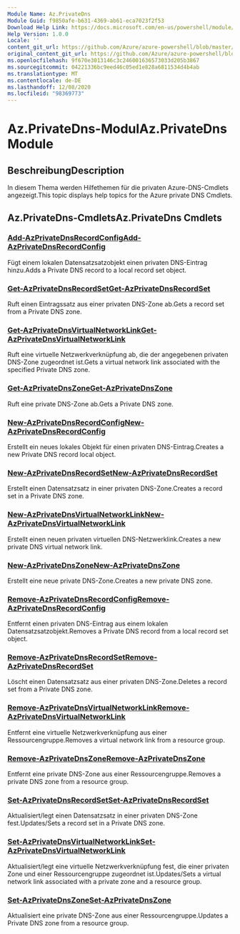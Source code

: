 ```yaml
---
Module Name: Az.PrivateDns
Module Guid: f9850afe-b631-4369-ab61-eca7023f2f53
Download Help Link: https://docs.microsoft.com/en-us/powershell/module/az.privatedns
Help Version: 1.0.0
Locale: ''
content_git_url: https://github.com/Azure/azure-powershell/blob/master/src/PrivateDns/PrivateDns/help/Az.PrivateDNS.md
original_content_git_url: https://github.com/Azure/azure-powershell/blob/master/src/PrivateDns/PrivateDns/help/Az.PrivateDNS.md
ms.openlocfilehash: 9f670e3013146c3c246001636573033d205b3867
ms.sourcegitcommit: 04221336bc9eed46c05ed1e828a6811534d4b4ab
ms.translationtype: MT
ms.contentlocale: de-DE
ms.lasthandoff: 12/08/2020
ms.locfileid: "98369773"
---
```

# <span data-ttu-id="79f0d-101">Az.PrivateDns-Modul</span><span class="sxs-lookup"><span data-stu-id="79f0d-101">Az.PrivateDns Module</span></span>
## <span data-ttu-id="79f0d-102">Beschreibung</span><span class="sxs-lookup"><span data-stu-id="79f0d-102">Description</span></span>
<span data-ttu-id="79f0d-103">In diesem Thema werden Hilfethemen für die privaten Azure-DNS-Cmdlets angezeigt.</span><span class="sxs-lookup"><span data-stu-id="79f0d-103">This topic displays help topics for the Azure private DNS Cmdlets.</span></span>

## <span data-ttu-id="79f0d-104">Az.PrivateDns-Cmdlets</span><span class="sxs-lookup"><span data-stu-id="79f0d-104">Az.PrivateDns Cmdlets</span></span>
### [<span data-ttu-id="79f0d-105">Add-AzPrivateDnsRecordConfig</span><span class="sxs-lookup"><span data-stu-id="79f0d-105">Add-AzPrivateDnsRecordConfig</span></span>](Add-AzPrivateDnsRecordConfig.md)
<span data-ttu-id="79f0d-106">Fügt einem lokalen Datensatzsatzobjekt einen privaten DNS-Eintrag hinzu.</span><span class="sxs-lookup"><span data-stu-id="79f0d-106">Adds a Private DNS record to a local record set object.</span></span>

### [<span data-ttu-id="79f0d-107">Get-AzPrivateDnsRecordSet</span><span class="sxs-lookup"><span data-stu-id="79f0d-107">Get-AzPrivateDnsRecordSet</span></span>](Get-AzPrivateDnsRecordSet.md)
<span data-ttu-id="79f0d-108">Ruft einen Eintragssatz aus einer privaten DNS-Zone ab.</span><span class="sxs-lookup"><span data-stu-id="79f0d-108">Gets a record set from a Private DNS zone.</span></span>

### [<span data-ttu-id="79f0d-109">Get-AzPrivateDnsVirtualNetworkLink</span><span class="sxs-lookup"><span data-stu-id="79f0d-109">Get-AzPrivateDnsVirtualNetworkLink</span></span>](Get-AzPrivateDnsVirtualNetworkLink.md)
<span data-ttu-id="79f0d-110">Ruft eine virtuelle Netzwerkverknüpfung ab, die der angegebenen privaten DNS-Zone zugeordnet ist.</span><span class="sxs-lookup"><span data-stu-id="79f0d-110">Gets a virtual network link associated with the specified Private DNS zone.</span></span>

### [<span data-ttu-id="79f0d-111">Get-AzPrivateDnsZone</span><span class="sxs-lookup"><span data-stu-id="79f0d-111">Get-AzPrivateDnsZone</span></span>](Get-AzPrivateDnsZone.md)
<span data-ttu-id="79f0d-112">Ruft eine private DNS-Zone ab.</span><span class="sxs-lookup"><span data-stu-id="79f0d-112">Gets a Private DNS zone.</span></span>

### [<span data-ttu-id="79f0d-113">New-AzPrivateDnsRecordConfig</span><span class="sxs-lookup"><span data-stu-id="79f0d-113">New-AzPrivateDnsRecordConfig</span></span>](New-AzPrivateDnsRecordConfig.md)
<span data-ttu-id="79f0d-114">Erstellt ein neues lokales Objekt für einen privaten DNS-Eintrag.</span><span class="sxs-lookup"><span data-stu-id="79f0d-114">Creates a new Private DNS record local object.</span></span>

### [<span data-ttu-id="79f0d-115">New-AzPrivateDnsRecordSet</span><span class="sxs-lookup"><span data-stu-id="79f0d-115">New-AzPrivateDnsRecordSet</span></span>](New-AzPrivateDnsRecordSet.md)
<span data-ttu-id="79f0d-116">Erstellt einen Datensatzsatz in einer privaten DNS-Zone.</span><span class="sxs-lookup"><span data-stu-id="79f0d-116">Creates a record set in a Private DNS zone.</span></span>

### [<span data-ttu-id="79f0d-117">New-AzPrivateDnsVirtualNetworkLink</span><span class="sxs-lookup"><span data-stu-id="79f0d-117">New-AzPrivateDnsVirtualNetworkLink</span></span>](New-AzPrivateDnsVirtualNetworkLink.md)
<span data-ttu-id="79f0d-118">Erstellt einen neuen privaten virtuellen DNS-Netzwerklink.</span><span class="sxs-lookup"><span data-stu-id="79f0d-118">Creates a new private DNS virtual network link.</span></span>

### [<span data-ttu-id="79f0d-119">New-AzPrivateDnsZone</span><span class="sxs-lookup"><span data-stu-id="79f0d-119">New-AzPrivateDnsZone</span></span>](New-AzPrivateDnsZone.md)
<span data-ttu-id="79f0d-120">Erstellt eine neue private DNS-Zone.</span><span class="sxs-lookup"><span data-stu-id="79f0d-120">Creates a new private DNS zone.</span></span>

### [<span data-ttu-id="79f0d-121">Remove-AzPrivateDnsRecordConfig</span><span class="sxs-lookup"><span data-stu-id="79f0d-121">Remove-AzPrivateDnsRecordConfig</span></span>](Remove-AzPrivateDnsRecordConfig.md)
<span data-ttu-id="79f0d-122">Entfernt einen privaten DNS-Eintrag aus einem lokalen Datensatzsatzobjekt.</span><span class="sxs-lookup"><span data-stu-id="79f0d-122">Removes a Private DNS record from a local record set object.</span></span>

### [<span data-ttu-id="79f0d-123">Remove-AzPrivateDnsRecordSet</span><span class="sxs-lookup"><span data-stu-id="79f0d-123">Remove-AzPrivateDnsRecordSet</span></span>](Remove-AzPrivateDnsRecordSet.md)
<span data-ttu-id="79f0d-124">Löscht einen Datensatzsatz aus einer privaten DNS-Zone.</span><span class="sxs-lookup"><span data-stu-id="79f0d-124">Deletes a record set from a Private DNS zone.</span></span>

### [<span data-ttu-id="79f0d-125">Remove-AzPrivateDnsVirtualNetworkLink</span><span class="sxs-lookup"><span data-stu-id="79f0d-125">Remove-AzPrivateDnsVirtualNetworkLink</span></span>](Remove-AzPrivateDnsVirtualNetworkLink.md)
<span data-ttu-id="79f0d-126">Entfernt eine virtuelle Netzwerkverknüpfung aus einer Ressourcengruppe.</span><span class="sxs-lookup"><span data-stu-id="79f0d-126">Removes a virtual network link from a resource group.</span></span>

### [<span data-ttu-id="79f0d-127">Remove-AzPrivateDnsZone</span><span class="sxs-lookup"><span data-stu-id="79f0d-127">Remove-AzPrivateDnsZone</span></span>](Remove-AzPrivateDnsZone.md)
<span data-ttu-id="79f0d-128">Entfernt eine private DNS-Zone aus einer Ressourcengruppe.</span><span class="sxs-lookup"><span data-stu-id="79f0d-128">Removes a private DNS zone from a resource group.</span></span>

### [<span data-ttu-id="79f0d-129">Set-AzPrivateDnsRecordSet</span><span class="sxs-lookup"><span data-stu-id="79f0d-129">Set-AzPrivateDnsRecordSet</span></span>](Set-AzPrivateDnsRecordSet.md)
<span data-ttu-id="79f0d-130">Aktualisiert/legt einen Datensatzsatz in einer privaten DNS-Zone fest.</span><span class="sxs-lookup"><span data-stu-id="79f0d-130">Updates/Sets a record set in a Private DNS zone.</span></span>

### [<span data-ttu-id="79f0d-131">Set-AzPrivateDnsVirtualNetworkLink</span><span class="sxs-lookup"><span data-stu-id="79f0d-131">Set-AzPrivateDnsVirtualNetworkLink</span></span>](Set-AzPrivateDnsVirtualNetworkLink.md)
<span data-ttu-id="79f0d-132">Aktualisiert/legt eine virtuelle Netzwerkverknüpfung fest, die einer privaten Zone und einer Ressourcengruppe zugeordnet ist.</span><span class="sxs-lookup"><span data-stu-id="79f0d-132">Updates/Sets a virtual network link associated with a private zone and a resource group.</span></span>

### [<span data-ttu-id="79f0d-133">Set-AzPrivateDnsZone</span><span class="sxs-lookup"><span data-stu-id="79f0d-133">Set-AzPrivateDnsZone</span></span>](Set-AzPrivateDnsZone.md)
<span data-ttu-id="79f0d-134">Aktualisiert eine private DNS-Zone aus einer Ressourcengruppe.</span><span class="sxs-lookup"><span data-stu-id="79f0d-134">Updates a Private DNS zone from a resource group.</span></span>

